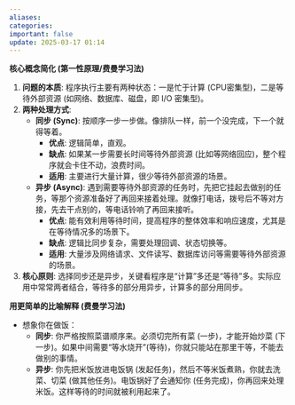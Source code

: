 ```yaml
---
aliases: 
categories: 
important: false
update: 2025-03-17 01:14
---
```



**核心概念简化 (第一性原理/费曼学习法)**

1.  **问题的本质**: 程序执行主要有两种状态：一是忙于计算 (CPU密集型)，二是等待外部资源 (如网络、数据库、磁盘，即 I/O 密集型)。
2.  **两种处理方式**:
    *   **同步 (Sync)**: 按顺序一步一步做。像排队一样，前一个没完成，下一个就得等着。
        *   **优点**: 逻辑简单，直观。
        *   **缺点**: 如果某一步需要长时间等待外部资源 (比如等网络回应)，整个程序就会卡住不动，浪费时间。
        *   **适用**: 主要进行大量计算，很少等待外部资源的场景。
    *   **异步 (Async)**: 遇到需要等待外部资源的任务时，先把它挂起去做别的任务，等那个资源准备好了再回来接着处理。就像打电话，拨号后不等对方接，先去干点别的，等电话铃响了再回来接听。
        *   **优点**: 能有效利用等待时间，提高程序的整体效率和响应速度，尤其是在等待情况多的场景下。
        *   **缺点**: 逻辑比同步复杂，需要处理回调、状态切换等。
        *   **适用**: 大量涉及网络请求、文件读写、数据库访问等需要等待外部资源的场景。
3.  **核心原则**: 选择同步还是异步，关键看程序是“计算”多还是“等待”多。实际应用中常常两者结合，等待多的部分用异步，计算多的部分用同步。

**用更简单的比喻解释 (费曼学习法)**

*   想象你在做饭：
    *   **同步**: 你严格按照菜谱顺序来。必须切完所有菜 (一步)，才能开始炒菜 (下一步)。如果中间需要“等水烧开”(等待)，你就只能站在那里干等，不能去做别的事情。
    *   **异步**: 你先把米饭放进电饭锅 (发起任务)，然后不等米饭煮熟，你就去洗菜、切菜 (做其他任务)。电饭锅好了会通知你 (任务完成)，你再回来处理米饭。这样等待的时间就被利用起来了。

